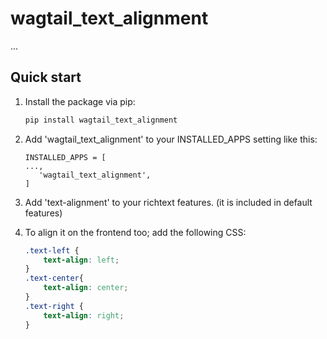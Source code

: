 wagtail_text_alignment
================

...

Quick start
-----------

1. Install the package via pip:

   ```bash
   pip install wagtail_text_alignment
   ```

2. Add 'wagtail_text_alignment' to your INSTALLED_APPS setting like this:

   ```
   INSTALLED_APPS = [
   ...,
      'wagtail_text_alignment',
   ]
   ```

3. Add 'text-alignment' to your richtext features. (it is included in default features)

4. To align it on the frontend too; add the following CSS:

   ```css
   .text-left {
       text-align: left;
   }
   .text-center{
       text-align: center;
   }
   .text-right {
       text-align: right;
   }
   ```
   